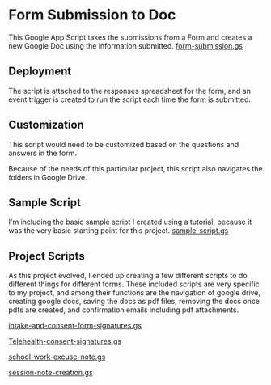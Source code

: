 # Form Submission to Doc

This Google App Script takes the submissions from a Form and creates a new Google Doc using the information submitted.
[form-submission.gs](../blob/main/form-submission-to-doc/form-submission.gs)  

## Deployment

The script is attached to the responses spreadsheet for the form, and an event trigger is created to run the script each time the form is submitted.

## Customization

This script would need to be customized based on the questions and answers in the form.

Because of the needs of this particular project, this script also navigates the folders in Google Drive.

## Sample Script

I'm including the basic sample script I created using a tutorial, because it was the very basic starting point for this project.
[sample-script.gs](../blob/main/form-submission-to-doc//sample-script.gs)

## Project Scripts

As this project evolved, I ended up creating a few different scripts to do different things for different forms. These included scripts are very specific to my project, and among their functions are the navigation of google drive, creating google docs, saving the docs as pdf files, removing the docs once pdfs are created, and confirmation emails including pdf attachments.

[intake-and-consent-form-signatures.gs](../blob/main/form-submission-to-doc//intake-and-consent-form-signatures.gs)

[Telehealth-consent-signatures.gs](../blob/main/form-submission-to-doc//Telehealth-consent-signatures.gs)

[school-work-excuse-note.gs](../blob/main/form-submission-to-doc//school-work-excuse-note.gs)

[session-note-creation.gs](../blob/main/form-submission-to-doc//session-note-creation.gs)
